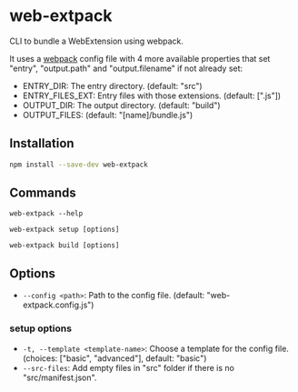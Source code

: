 # web-extpack
CLI to bundle a WebExtension using webpack.

It uses a [webpack](https://www.npmjs.com/package/webpack) config file with 4 more available properties that set "entry", "output.path" and "output.filename" if not already set:

- ENTRY_DIR: The entry directory. (default: "src")
- ENTRY_FILES_EXT: Entry files with those extensions. (default: [".js"])
- OUTPUT_DIR: The output directory. (default: "build")
- OUTPUT_FILES: (default: "[name]/bundle.js")

## Installation
```sh
npm install --save-dev web-extpack
```

## Commands

```
web-extpack --help
```

```
web-extpack setup [options]
```

```
web-extpack build [options]
```

## Options
- `--config <path>`: Path to the config file. (default: "web-extpack.config.js")

### setup options
- `-t, --template <template-name>`: Choose a template for the config file. (choices: ["basic", "advanced"], default: "basic")
- `--src-files`: Add empty files in "src" folder if there is no "src/manifest.json".